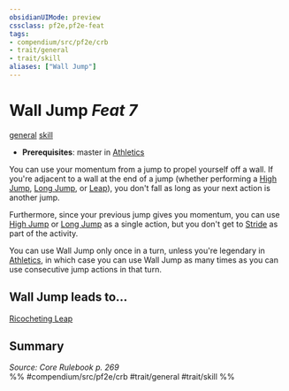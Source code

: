 ```yaml
---
obsidianUIMode: preview
cssclass: pf2e,pf2e-feat
tags:
- compendium/src/pf2e/crb
- trait/general
- trait/skill
aliases: ["Wall Jump"]
---
```

# Wall Jump  *Feat 7*  
[general](../../Rules/traits/general.md)  [skill](../../Rules/traits/skill.md)  

- **Prerequisites**: master in [Athletics](../skills.md#Athletics)

You can use your momentum from a jump to propel yourself off a wall. If you're adjacent to a wall at the end of a jump (whether performing a [High Jump](../../Rules/actions/high-jump.md), [Long Jump](../../Rules/actions/long-jump.md), or [Leap](../../Rules/actions/leap.md)), you don't fall as long as your next action is another jump.

Furthermore, since your previous jump gives you momentum, you can use [High Jump](../../Rules/actions/high-jump.md) or [Long Jump](../../Rules/actions/long-jump.md) as a single action, but you don't get to [Stride](../../Rules/actions/stride.md) as part of the activity.

You can use Wall Jump only once in a turn, unless you're legendary in [Athletics](../skills.md#Athletics), in which case you can use Wall Jump as many times as you can use consecutive jump actions in that turn.

## Wall Jump leads to...

[Ricocheting Leap](ricocheting-leap-lome.md)

## Summary

*Source: Core Rulebook p. 269*  
%% #compendium/src/pf2e/crb #trait/general #trait/skill %%